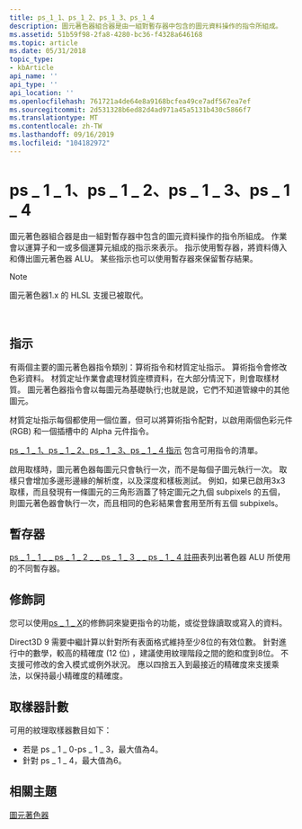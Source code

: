 ```yaml
---
title: ps_1_1、ps_1_2、ps_1_3、ps_1_4
description: 圖元著色器組合器是由一組對暫存器中包含的圖元資料操作的指令所組成。
ms.assetid: 51b59f98-2fa8-4280-bc36-f4328a646168
ms.topic: article
ms.date: 05/31/2018
topic_type:
- kbArticle
api_name: ''
api_type: ''
api_location: ''
ms.openlocfilehash: 761721a4de64e8a9168bcfea49ce7adf567ea7ef
ms.sourcegitcommit: 2d531328b6ed82d4ad971a45a5131b430c5866f7
ms.translationtype: MT
ms.contentlocale: zh-TW
ms.lasthandoff: 09/16/2019
ms.locfileid: "104182972"
---
```

# <a name="ps_1_1-ps_1_2-ps_1_3-ps_1_4"></a>ps \_ 1 \_ 1、ps \_ 1 \_ 2、ps \_ 1 \_ 3、ps \_ 1 \_ 4

圖元著色器組合器是由一組對暫存器中包含的圖元資料操作的指令所組成。 作業會以運算子和一或多個運算元組成的指示來表示。 指示使用暫存器，將資料傳入和傳出圖元著色器 ALU。 某些指示也可以使用暫存器來保留暫存結果。

> [!Note]  
> 圖元著色器1.x 的 HLSL 支援已被取代。

 

## <a name="instructions"></a>指示

有兩個主要的圖元著色器指令類別：算術指令和材質定址指示。 算術指令會修改色彩資料。 材質定址作業會處理材質座標資料，在大部分情況下，則會取樣材質。 圖元著色器指令會以每圖元為基礎執行;也就是說，它們不知道管線中的其他圖元。

材質定址指示每個都使用一個位置，但可以將算術指令配對，以啟用兩個色彩元件 (RGB) 和一個插槽中的 Alpha 元件指令。

[ps \_ 1 \_ 1、ps \_ 1 \_ 2、ps \_ 1 \_ 3、ps \_ 1 \_ 4 指示](dx9-graphics-reference-asm-ps-instructions-ps-1-x.md) 包含可用指令的清單。

啟用取樣時，圖元著色器每圖元只會執行一次，而不是每個子圖元執行一次。 取樣只會增加多邊形邊緣的解析度，以及深度和樣板測試。 例如，如果已啟用3x3 取樣，而且發現有一條圖元的三角形涵蓋了特定圖元之九個 subpixels 的五個，則圖元著色器會執行一次，而且相同的色彩結果會套用至所有五個 subpixels。

## <a name="registers"></a>暫存器

[ps \_ 1 \_ 1 \_ \_ ps \_ 1 \_ 2 \_ \_ ps \_ 1 \_ 3 \_ \_ ps \_ 1 \_ 4 註冊](dx9-graphics-reference-asm-ps-registers-ps-1-x.md)表列出著色器 ALU 所使用的不同暫存器。

## <a name="modifiers"></a>修飾詞

您可以使用[ps \_ 1 \_ X](dx9-graphics-reference-asm-ps-instructions-modifiers-ps-1-x.md)的修飾詞來變更指令的功能，或從登錄讀取或寫入的資料。

Direct3D 9 需要中繼計算以針對所有表面格式維持至少8位的有效位數。 針對進行中的數學，較高的精確度 (12 位) ，建議使用紋理階段之間的飽和度到8位。 不支援可修改的舍入模式或例外狀況。 應以四捨五入到最接近的精確度來支援乘法，以保持最小精確度的精確度。

## <a name="sampler-count"></a>取樣器計數

可用的紋理取樣器數目如下：

-   若是 ps \_ 1 \_ 0-ps \_ 1 \_ 3，最大值為4。
-   針對 ps \_ 1 \_ 4，最大值為6。

## <a name="related-topics"></a>相關主題

<dl> <dt>

[圖元著色器](dx9-graphics-reference-asm-ps.md)
</dt> </dl>

 

 




